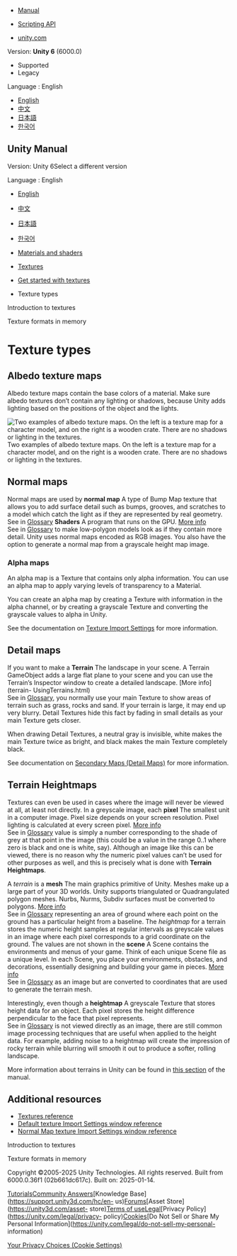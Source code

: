 [](https://docs.unity3d.com)

  * [Manual](../Manual/index.html)
  * [Scripting API](../ScriptReference/index.html)

  * [unity.com](https://unity.com/)

Version: **Unity 6** (6000.0)

  * Supported
  * Legacy

Language : English

  * [English](/Manual/texture-types.html)
  * [中文](/cn/current/Manual/texture-types.html)
  * [日本語](/ja/current/Manual/texture-types.html)
  * [한국어](/kr/current/Manual/texture-types.html)

[](https://docs.unity3d.com)

## Unity Manual

Version: Unity 6Select a different version

Language : English

  * [English](/Manual/texture-types.html)
  * [中文](/cn/current/Manual/texture-types.html)
  * [日本語](/ja/current/Manual/texture-types.html)
  * [한국어](/kr/current/Manual/texture-types.html)

  * [Materials and shaders](materials-and-shaders.html)
  * [Textures](Textures-landing.html)
  * [Get started with textures](textures-getting-started.html)
  * Texture types

[](Textures.html)

Introduction to textures

[](texture-compression-formats.html)

Texture formats in memory

# Texture types

## Albedo texture maps

Albedo texture maps contain the base colors of a material. Make sure albedo
textures don’t contain any lighting or shadows, because Unity adds lighting
based on the positions of the object and the lights.

![Two examples of albedo texture maps. On the left is a texture map for a
character model, and on the right is a wooden crate. There are no shadows or
lighting in the
textures.](../uploads/Main/StandardShaderAlbedoTextureExamples.jpg) Two
examples of albedo texture maps. On the left is a texture map for a character
model, and on the right is a wooden crate. There are no shadows or lighting in
the textures.

## Normal maps

Normal maps are used by **normal map** A type of Bump Map texture that allows
you to add surface detail such as bumps, grooves, and scratches to a model
which catch the light as if they are represented by real geometry.  
See in [Glossary](Glossary.html#Normalmap) **Shaders** A program that runs on
the GPU. [More info](Shaders.html)  
See in [Glossary](Glossary.html#Shader) to make low-polygon models look as if
they contain more detail. Unity uses normal maps encoded as RGB images. You
also have the option to generate a normal map from a grayscale height map
image.

### Alpha maps

An alpha map is a Texture that contains only alpha information. You can use an
alpha map to apply varying levels of transparency to a Material.

You can create an alpha map by creating a Texture with information in the
alpha channel, or by creating a grayscale Texture and converting the grayscale
values to alpha in Unity.

See the documentation on [Texture Import Settings](class-TextureImporter.html)
for more information.

## Detail maps

If you want to make a **Terrain** The landscape in your scene. A Terrain
GameObject adds a large flat plane to your scene and you can use the Terrain’s
Inspector window to create a detailed landscape. [More info](terrain-
UsingTerrains.html)  
See in [Glossary](Glossary.html#Terrain), you normally use your main Texture
to show areas of terrain such as grass, rocks and sand. If your terrain is
large, it may end up very blurry. Detail Textures hide this fact by fading in
small details as your main Texture gets closer.

When drawing Detail Textures, a neutral gray is invisible, white makes the
main Texture twice as bright, and black makes the main Texture completely
black.

See documentation on [Secondary Maps (Detail
Maps)](StandardShaderMaterialParameterDetail.html) for more information.

## Terrain Heightmaps

Textures can even be used in cases where the image will never be viewed at
all, at least not directly. In a greyscale image, each **pixel** The smallest
unit in a computer image. Pixel size depends on your screen resolution. Pixel
lighting is calculated at every screen pixel. [More
info](ShadowPerformance.html)  
See in [Glossary](Glossary.html#pixel) value is simply a number corresponding
to the shade of grey at that point in the image (this could be a value in the
range 0..1 where zero is black and one is white, say). Although an image like
this can be viewed, there is no reason why the numeric pixel values can’t be
used for other purposes as well, and this is precisely what is done with
**Terrain Heightmaps**.

A _terrain_ is a **mesh** The main graphics primitive of Unity. Meshes make up
a large part of your 3D worlds. Unity supports triangulated or Quadrangulated
polygon meshes. Nurbs, Nurms, Subdiv surfaces must be converted to polygons.
[More info](mesh.html)  
See in [Glossary](Glossary.html#Mesh) representing an area of ground where
each point on the ground has a particular height from a baseline. The
_heightmap_ for a terrain stores the numeric height samples at regular
intervals as greyscale values in an image where each pixel corresponds to a
grid coordinate on the ground. The values are not shown in the **scene** A
Scene contains the environments and menus of your game. Think of each unique
Scene file as a unique level. In each Scene, you place your environments,
obstacles, and decorations, essentially designing and building your game in
pieces. [More info](CreatingScenes.html)  
See in [Glossary](Glossary.html#Scene) as an image but are converted to
coordinates that are used to generate the terrain mesh.

Interestingly, even though a **heightmap** A greyscale Texture that stores
height data for an object. Each pixel stores the height difference
perpendicular to the face that pixel represents.  
See in [Glossary](Glossary.html#Heightmap) is not viewed directly as an image,
there are still common image processing techniques that are useful when
applied to the height data. For example, adding noise to a heightmap will
create the impression of rocky terrain while blurring will smooth it out to
produce a softer, rolling landscape.

More information about terrains in Unity can be found in [this
section](script-Terrain.html) of the manual.

## Additional resources

  * [Textures reference](textures-reference.html)
  * [Default texture Import Settings window reference](texture-type-default.html)
  * [Normal Map texture Import Settings window reference](texture-type-normal-map.html)

[](Textures.html)

Introduction to textures

[](texture-compression-formats.html)

Texture formats in memory

Copyright ©2005-2025 Unity Technologies. All rights reserved. Built from
6000.0.36f1 (02b661dc617c). Built on: 2025-01-14.

[Tutorials](https://learn.unity.com/)[Community
Answers](https://answers.unity3d.com)[Knowledge
Base](https://support.unity3d.com/hc/en-
us)[Forums](https://forum.unity3d.com)[Asset Store](https://unity3d.com/asset-
store)[Terms of
use](https://docs.unity3d.com/Manual/TermsOfUse.html)[Legal](https://unity.com/legal)[Privacy
Policy](https://unity.com/legal/privacy-
policy)[Cookies](https://unity.com/legal/cookie-policy)[Do Not Sell or Share
My Personal Information](https://unity.com/legal/do-not-sell-my-personal-
information)

[Your Privacy Choices (Cookie Settings)](javascript:void\(0\);)

